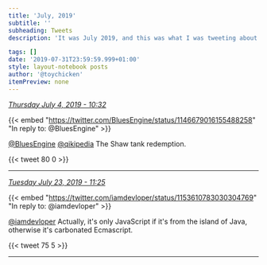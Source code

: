 ```yaml
---
title: 'July, 2019'
subtitle: ''
subheading: Tweets
description: 'It was July 2019, and this was what I was tweeting about...'

tags: []
date: '2019-07-31T23:59:59.999+01:00'
style: layout-notebook posts
author: '@toychicken'
itemPreview: none
---
```


<p><a id="1146713395804233728" href="#1146713395804233728"><em title="2019-07-04T10:32:33.000+01:00">Thursday July 4, 2019 - 10:32</em></a></p>
      
{{< embed "https://twitter.com/BluesEngine/status/1146679016155488258" "In reply to: @BluesEngine" >}}


[@BluesEngine](https://twitter.com/@BluesEngine)  [@qikipedia](https://twitter.com/@qikipedia)  The Shaw tank redemption.

{{< tweet 80 0 >}}

---

<p><a id="1153612186780164097" href="#1153612186780164097"><em title="2019-07-23T11:25:53.000+01:00">Tuesday July 23, 2019 - 11:25</em></a></p>
      
{{< embed "https://twitter.com/iamdevloper/status/1153610783030304769" "In reply to: @iamdevloper" >}}


[@iamdevloper](https://twitter.com/@iamdevloper)  Actually, it's only JavaScript if it's from the island of Java, otherwise it's carbonated Ecmascript.

{{< tweet 75 5 >}}

---
